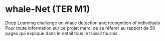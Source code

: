 # whale-Net (TER M1)
Deep Learning challenge on whale detection and recognition of individuals
<br>
Pour toute information sur ce projet merci de se réferer au rapport de 50 pages qui explique dans le détail tous le travail fournis.
